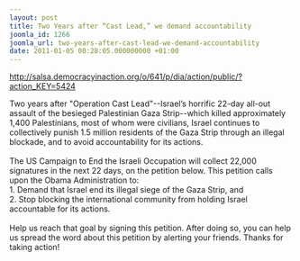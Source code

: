 ```yaml
---
layout: post
title: Two Years after “Cast Lead,” we demand accountability
joomla_id: 1266
joomla_url: two-years-after-cast-lead-we-demand-accountability
date: 2011-01-05 00:28:05.000000000 +01:00
---
```

<p><a href="http://salsa.democracyinaction.org/o/641/p/dia/action/public/?action_KEY=5424">http://salsa.democracyinaction.org/o/641/p/dia/action/public/?action_KEY=5424</a></p>
<p>Two years after "Operation Cast Lead"--Israel’s horrific 22-day all-out  assault of the besieged Palestinian Gaza Strip--which killed  approximately 1,400 Palestinians, most of whom were civilians, Israel  continues to collectively punish 1.5 million residents of the Gaza Strip  through an illegal blockade, and to avoid accountability for its  actions.<br /> <br /> The US Campaign to End the Israeli Occupation will collect 22,000  signatures in the next 22 days, on the petition below. This petition  calls upon the Obama Administration to:<br /> 1. Demand that Israel end its illegal siege of the Gaza Strip, and<br /> 2. Stop blocking the international community from holding Israel accountable for its actions.<br /> <br /> Help us reach that goal by signing this petition. After doing so, you  can help us spread the word about this petition by alerting your  friends. Thanks for taking action!</p>
